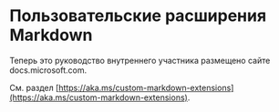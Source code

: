 # <a name="custom-markdown-extensions"></a>Пользовательские расширения Markdown

Теперь это руководство внутреннего участника размещено сайте docs.microsoft.com.

См. раздел [https://aka.ms/custom-markdown-extensions](https://aka.ms/custom-markdown-extensions).
